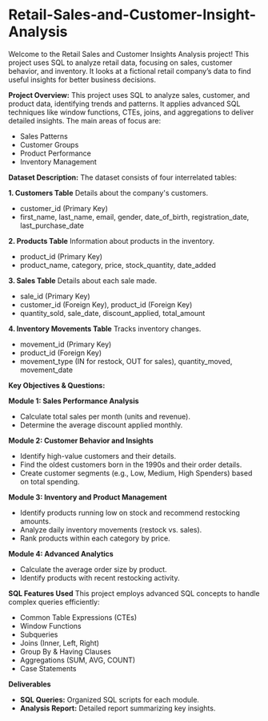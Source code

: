 # Retail-Sales-and-Customer-Insight-Analysis
Welcome to the Retail Sales and Customer Insights Analysis project! This project uses SQL to analyze retail data, focusing on sales, customer behavior, and inventory. It looks at a fictional retail company’s data to find useful insights for better business decisions.

**Project Overview:**
This project uses SQL to analyze sales, customer, and product data, identifying trends and patterns. It applies advanced SQL techniques like window functions, CTEs, joins, and aggregations to deliver detailed insights. The main areas of focus are:
- Sales Patterns
- Customer Groups
- Product Performance
- Inventory Management

**Dataset Description:**
The dataset consists of four interrelated tables:

**1. Customers Table**
Details about the company's customers.
- customer_id (Primary Key)
- first_name, last_name, email, gender, date_of_birth, registration_date, last_purchase_date

**2. Products Table**
Information about products in the inventory.
- product_id (Primary Key)
- product_name, category, price, stock_quantity, date_added

**3. Sales Table**
Details about each sale made.
- sale_id (Primary Key)
- customer_id (Foreign Key), product_id (Foreign Key)
- quantity_sold, sale_date, discount_applied, total_amount

**4. Inventory Movements Table**
Tracks inventory changes.
- movement_id (Primary Key)
- product_id (Foreign Key)
- movement_type (IN for restock, OUT for sales), quantity_moved, movement_date


**Key Objectives & Questions:**

**Module 1: Sales Performance Analysis**
- Calculate total sales per month (units and revenue).
- Determine the average discount applied monthly.

**Module 2: Customer Behavior and Insights**
- Identify high-value customers and their details.
- Find the oldest customers born in the 1990s and their order details.
- Create customer segments (e.g., Low, Medium, High Spenders) based on total spending.

**Module 3: Inventory and Product Management**
- Identify products running low on stock and recommend restocking amounts.
- Analyze daily inventory movements (restock vs. sales).
- Rank products within each category by price.

**Module 4: Advanced Analytics**
- Calculate the average order size by product.
- Identify products with recent restocking activity.

**SQL Features Used**
This project employs advanced SQL concepts to handle complex queries efficiently:
- Common Table Expressions (CTEs)
- Window Functions
- Subqueries
- Joins (Inner, Left, Right)
- Group By & Having Clauses
- Aggregations (SUM, AVG, COUNT)
- Case Statements


**Deliverables**  
- **SQL Queries:** Organized SQL scripts for each module.  
- **Analysis Report:** Detailed report summarizing key insights.  
